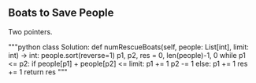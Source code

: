 ## Boats to Save People

Two pointers.

"""python
class Solution:
    def numRescueBoats(self, people: List[int], limit: int) -> int:
        people.sort(reverse=1)
        p1, p2, res = 0, len(people)-1, 0
        while p1 <= p2:
            if people[p1] + people[p2] <= limit:
                p1 += 1
                p2 -= 1
            else:
                p1 += 1
            res += 1
        return res
"""
